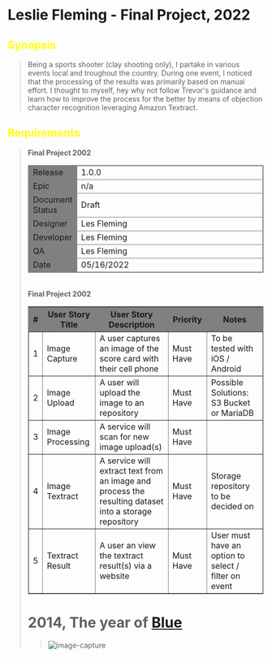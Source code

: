 # Leslie Fleming - Final Project, 2022

## <font style="color:yellow">Synopsis</font>
> Being a sports shooter (clay shooting only), I partake in various events local and troughout the country. During one event, I noticed that the processing of the results was primarily based on manual effort. I thought to myself, hey why not follow Trevor's guidance and learn how to improve the process for the better by means of objection character recognition leveraging Amazon Textract.

## <font style="color:yellow">Requirements </font>

> <table border=1 bordercolor="grey"><b>Final Project 2002</b><br/>
>   <tr><td style="border-width:1;border-color:grey;background-color: grey">Release</td><td style="border-color:grey; width: 25em">1.0.0</td></tr>
>   <tr><td style="border-width:1;border-color:grey;background-color: grey">Epic</td><td style="border-color:grey; width: 25em">n/a</td></tr>
>   <tr><td style="border-width:1;border-color:grey;background-color: grey">Document Status</td><td style="border-color:grey; width: 25em">Draft</td></tr>
>   <tr><td style="border-width:1;border-color:grey;background-color: grey">Designer</td><td style="border-color:grey; width: 25em">Les Fleming</td></tr>
>   <tr><td style="border-width:1;border-color:grey;background-color: grey">Developer</td><td style="border-color:grey; width: 25em">Les Fleming</td></tr>
>   <tr><td style="border-width:1;border-color:grey;background-color: grey">QA</td><td style="border-color:grey; width: 25em">Les Fleming</td></tr>
>   <tr><td style="border-width:1;border-color:grey;background-color: grey">Date</td><td style="border-color:grey; width: 25em">05/16/2022</td></tr>
>  </table>
> <br/>
> <table border=1 bordercolor="grey"><b>Final Project 2002</b><br/>
>   <th style="background-color: grey">#</th>
>   <th style="background-color: grey">User Story Title</th>
>   <th style="background-color: grey">User Story Description</th>
>   <th style="background-color: grey">Priority</th>
>   <th style="background-color: grey">Notes</th>
>   <tr><td>1</td><td>Image Capture</td><td>A user captures an image of the score card with their cell phone</td><td>Must Have</td><td>To be tested with iOS / Android</td></tr>
>   <tr><td>2</td><td>Image Upload</td><td>A user will upload the image to an repository </td><td>Must Have</td><td>Possible Solutions: S3 Bucket or MariaDB</td></tr>
>   <tr><td>3</td><td>Image Processing</td><td>A service will scan for new image upload(s)</td><td>Must Have</td><td></td></tr>
>   <tr><td>4</td><td>Image Textract</td><td>A service will extract text from an image and process the resulting dataset into a storage repository</td><td>Must Have</td><td>Storage repository to be decided on</td></tr>
>   <tr><td>5</td><td>Textract Result</td><td>A user an view the textract result(s) via a website</td><td>Must Have</td><td>User must have an option to select / filter on event</td></tr>
</table>


# 2014, The year of [Blue](#)

<!--
    link(s) for displaying plantUml in Github
-->
> ![image-capture](http://www.plantuml.com/plantuml/proxy?cache=no&src=https://raw.githubusercontent.com/Les-Linux/com.elbicon.coderscampus.project/main/clsg/src/main/resources/markdown/plantuml/uc-ScorecardImageCapture.puml)

